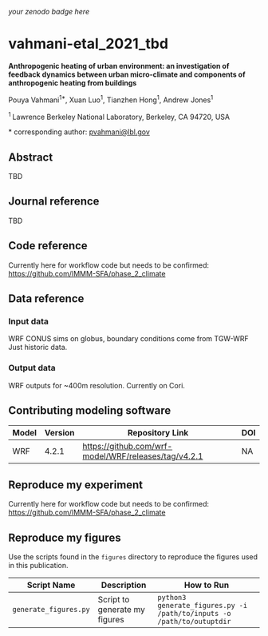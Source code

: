 _your zenodo badge here_

# vahmani-etal_2021_tbd

**Anthropogenic heating of urban environment: an investigation of feedback dynamics between urban micro-climate and components of anthropogenic heating from buildings**

Pouya Vahmani<sup>1\*</sup>, Xuan Luo<sup>1</sup>, Tianzhen Hong<sup>1</sup>, Andrew Jones<sup>1</sup>

<sup>1 </sup> Lawrence Berkeley National Laboratory, Berkeley, CA 94720, USA

\* corresponding author:  pvahmani@lbl.gov

## Abstract
TBD

## Journal reference
TBD

## Code reference
Currently here for workflow code but needs to be confirmed:  https://github.com/IMMM-SFA/phase_2_climate

## Data reference

### Input data
WRF CONUS sims on globus, boundary conditions come from TGW-WRF
Just historic data.

### Output data
WRF outputs for ~400m resolution.  Currently on Cori.

## Contributing modeling software
| Model | Version | Repository Link | DOI |
|-------|---------|-----------------|-----|
| WRF | 4.2.1 | https://github.com/wrf-model/WRF/releases/tag/v4.2.1 | NA |

## Reproduce my experiment
Currently here for workflow code but needs to be confirmed:  https://github.com/IMMM-SFA/phase_2_climate

## Reproduce my figures
Use the scripts found in the `figures` directory to reproduce the figures used in this publication.

| Script Name | Description | How to Run |
| --- | --- | --- |
| `generate_figures.py` | Script to generate my figures | `python3 generate_figures.py -i /path/to/inputs -o /path/to/outuptdir` |
